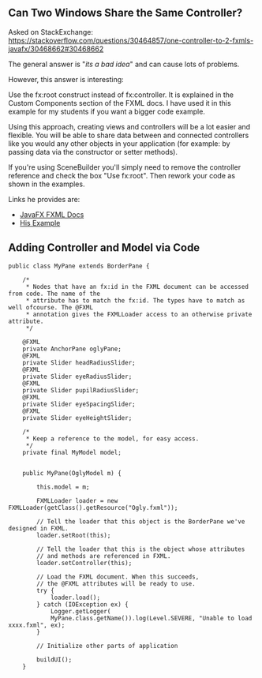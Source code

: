 ## Can Two Windows Share the Same Controller?

Asked on StackExchange: https://stackoverflow.com/questions/30464857/one-controller-to-2-fxmls-javafx/30468662#30468662

The general answer is "*its a bad idea*" and can cause lots of problems.

However, this answer is interesting:

  Use the fx:root construct instead of fx:controller. It is explained in the Custom Components section of the FXML docs. I have used it in this example for my students if you want a bigger code example.
  
  Using this approach, creating views and controllers will be a lot easier and flexible. You will be able to share data between and connected controllers like you would any other objects in your application (for example: by passing data via the constructor or setter methods).
  
  If you're using SceneBuilder you'll simply need to remove the controller reference and check the box "Use fx:root". Then rework your code as shown in the examples.

Links he provides are:

* [JavaFX FXML Docs](https://docs.oracle.com/javase/8/javafx/api/javafx/fxml/doc-files/introduction_to_fxml.html)
* [His Example](http://svanimpe.be/blog/ogly)

## Adding Controller and Model via Code

```
public class MyPane extends BorderPane {

    /*
     * Nodes that have an fx:id in the FXML document can be accessed from code. The name of the
     * attribute has to match the fx:id. The types have to match as well ofcourse. The @FXML
     * annotation gives the FXMLLoader access to an otherwise private attribute.
     */
    
    @FXML
    private AnchorPane oglyPane;
    @FXML
    private Slider headRadiusSlider;
    @FXML
    private Slider eyeRadiusSlider;
    @FXML
    private Slider pupilRadiusSlider;
    @FXML
    private Slider eyeSpacingSlider;
    @FXML
    private Slider eyeHeightSlider;
    
    /*
     * Keep a reference to the model, for easy access.
     */
    private final MyModel model;
    
    
    public MyPane(OglyModel m) {
        
        this.model = m;
        
        FXMLLoader loader = new FXMLLoader(getClass().getResource("Ogly.fxml"));
        
        // Tell the loader that this object is the BorderPane we've designed in FXML.
        loader.setRoot(this);
        
        // Tell the loader that this is the object whose attributes 
		// and methods are referenced in FXML.
        loader.setController(this);
        
        // Load the FXML document. When this succeeds, 
		// the @FXML attributes will be ready to use.
        try {
            loader.load();
        } catch (IOException ex) {
            Logger.getLogger(
            MyPane.class.getName()).log(Level.SEVERE, "Unable to load xxxx.fxml", ex);
        }
        
        // Initialize other parts of application
        
        buildUI();
    }
```
